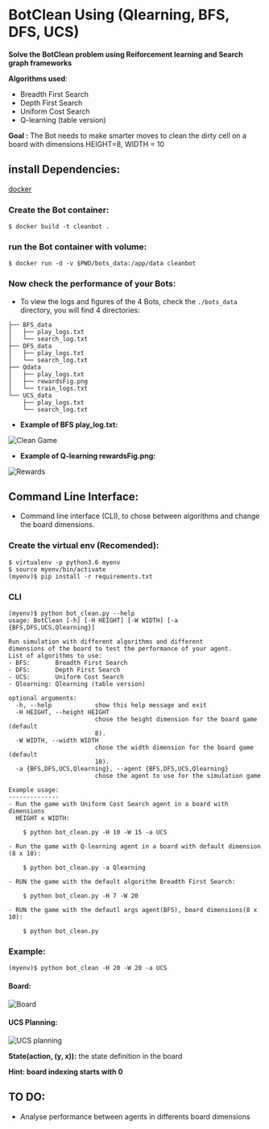 # BotClean Using (Qlearning, BFS, DFS, UCS)

**Solve the BotClean problem using Reiforcement learning and Search graph frameworks**

**Algorithms used**:
- Breadth First Search 
- Depth First Search
- Uniform Cost Search
- Q-learning (table version)

**Goal :** The Bot needs to make smarter moves to clean the dirty cell on a board with dimensions HEIGHT=8, WIDTH = 10

## install Dependencies:

[docker](https://docs.docker.com/install/)

### Create the Bot container:
```
$ docker build -t cleanbot .
```

### run the Bot container with volume:

```
$ docker run -d -v $PWD/bots_data:/app/data cleanbot
```

### Now check the performance of your Bots:

- To view the logs and figures of the 4 Bots, check the ```./bots_data``` directory, you will find 4 directories:
```
├── BFS_data
│   ├── play_logs.txt
│   └── search_log.txt
├── DFS_data
│   ├── play_logs.txt
│   └── search_log.txt
├── Qdata
│   ├── play_logs.txt
│   ├── rewardsFig.png
│   └── train_logs.txt
└── UCS_data
    ├── play_logs.txt
    └── search_log.txt

```
- **Example of BFS play_log.txt:**

![Clean Game](./figures/BFSGame.png)

- **Example of Q-learning rewardsFig.png:**

![Rewards](./figures/rewardsFig.png)

## Command Line Interface:
- Command line interface (CLI), to chose between algorithms
  and change the board dimensions.

### Create the virtual env (Recomended):
```
$ virtualenv -p python3.6 myenv
$ source myenv/bin/activate
(myenv)$ pip install -r requirements.txt
```
### CLI

```
(myenv)$ python bot_clean.py --help
usage: BotClean [-h] [-H HEIGHT] [-W WIDTH] [-a {BFS,DFS,UCS,Qlearning}]

Run simulation with different algorithms and different 
dimensions of the board to test the performance of your agent.
List of algorithms to use:
- BFS:       Breadth First Search
- DFS:       Depth First Search
- UCS:       Uniform Cost Search
- Qlearning: Qlearning (table version)

optional arguments:
  -h, --help            show this help message and exit
  -H HEIGHT, --height HEIGHT
                        chose the height dimension for the board game (default
                        8).
  -W WIDTH, --width WIDTH
                        chose the width dimension for the board game (default
                        10).
  -a {BFS,DFS,UCS,Qlearning}, --agent {BFS,DFS,UCS,Qlearning}
                        chose the agent to use for the simulation game

Example usage:
--------------
- Run the game with Uniform Cost Search agent in a board with dimensions
  HEIGHT x WIDTH:

  	$ python bot_clean.py -H 10 -W 15 -a UCS

- Run the game with Q-learning agent in a board with default dimension (8 x 10):

	$ python bot_clean.py -a Qlearning

- RUN the game with the default algorithm Breadth First Search:

	$ python bot_clean.py -H 7 -W 20

- RUN the game with the defautl args agent(BFS), board dimensions(8 x 10):

	$ python bot_clean.py

```
### Example:
```
(myenv)$ python bot_clean -H 20 -W 20 -a UCS
```
#### Board:

![Board](./figures/UCS_game.png)

#### UCS Planning:

![UCS planning](./figures/UCS_Planning.png)

**State(action, (y, x)):** the state definition in the board

**Hint: board indexing starts with 0**

## TO DO: 
- Analyse performance between agents in differents board dimensions 